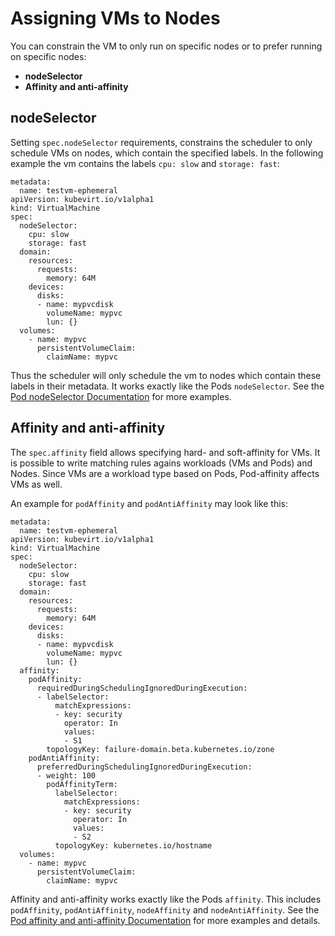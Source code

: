 # Assigning VMs to Nodes

You can constrain the VM to only run on specific nodes or to prefer running on specific nodes:

* **nodeSelector**
* **Affinity and anti-affinity**

## nodeSelector

Setting `spec.nodeSelector` requirements, constrains the scheduler to only schedule VMs on nodes, which contain the specified labels. In the following example the vm contains the labels `cpu: slow` and `storage: fast`:

```text
metadata:
  name: testvm-ephemeral
apiVersion: kubevirt.io/v1alpha1
kind: VirtualMachine
spec:
  nodeSelector:
    cpu: slow
    storage: fast
  domain:
    resources:
      requests:
        memory: 64M
    devices:
      disks:
      - name: mypvcdisk
        volumeName: mypvc
        lun: {}
  volumes:
    - name: mypvc
      persistentVolumeClaim:
        claimName: mypvc
```

Thus the scheduler will only schedule the vm to nodes which contain these labels in their metadata. It works exactly like the Pods `nodeSelector`. See the [Pod nodeSelector Documentation](https://kubernetes.io/docs/concepts/configuration/assign-pod-node/#nodeselector) for more examples.

## Affinity and anti-affinity

The `spec.affinity` field allows specifying hard- and soft-affinity for VMs. It is possible to write matching rules agains workloads \(VMs and Pods\) and Nodes. Since VMs are a workload type based on Pods, Pod-affinity affects VMs as well.

An example for `podAffinity` and `podAntiAffinity` may look like this:

```text
metadata:
  name: testvm-ephemeral
apiVersion: kubevirt.io/v1alpha1
kind: VirtualMachine
spec:
  nodeSelector:
    cpu: slow
    storage: fast
  domain:
    resources:
      requests:
        memory: 64M
    devices:
      disks:
      - name: mypvcdisk
        volumeName: mypvc
        lun: {}
  affinity:
    podAffinity:
      requiredDuringSchedulingIgnoredDuringExecution:
      - labelSelector:
          matchExpressions:
          - key: security
            operator: In
            values:
            - S1
        topologyKey: failure-domain.beta.kubernetes.io/zone
    podAntiAffinity:
      preferredDuringSchedulingIgnoredDuringExecution:
      - weight: 100
        podAffinityTerm:
          labelSelector:
            matchExpressions:
            - key: security
              operator: In
              values:
              - S2
          topologyKey: kubernetes.io/hostname
  volumes:
    - name: mypvc
      persistentVolumeClaim:
        claimName: mypvc
```

Affinity and anti-affinity works exactly like the Pods `affinity`. This includes `podAffinity`, `podAntiAffinity`, `nodeAffinity` and `nodeAntiAffinity`. See the [Pod affinity and anti-affinity Documentation](https://kubernetes.io/docs/concepts/configuration/assign-pod-node/#affinity-and-anti-affinity) for more examples and details.


